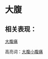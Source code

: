 # 大腹

## 相关表现：

[大腹痛](https://zuoye.gmzyh.com/search?key=大腹痛)
高亮词：[大腹小腹痛](https://zuoye.gmzyh.com/search?key=大腹小腹痛)  